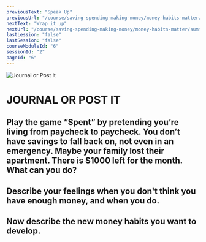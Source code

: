 ```yaml
---
previousText: "Speak Up"
previousUrl: "/course/saving-spending-making-money/money-habits-matter/discussion"
nextText: "Wrap it up"
nextUrl: "/course/saving-spending-making-money/money-habits-matter/summary"
lastLession: "false"
lastSession: "false"
courseModuleId: "6"
sessionId: "2"
pageId: "6"
---
```



![Journal or Post it](/assets/img/journal-it.png)
# JOURNAL OR POST IT

## Play the game “Spent” by pretending you’re living from paycheck to paycheck. You don’t have savings to fall back on, not even in an emergency. Maybe your family lost their apartment. There is $1000 left for the month. What can you do?

 ## Describe your feelings when you don't think you have enough money, and when you do.
<sparkle-feed-post assignment-name="Describe your feelings when you don't think you have enough money, and when you do." ></sparkle-feed-post>

## Now describe the new money habits you want to develop.
<sparkle-feed-post assignment-name="Now describe the new money habits you want to develop." ></sparkle-feed-post>
